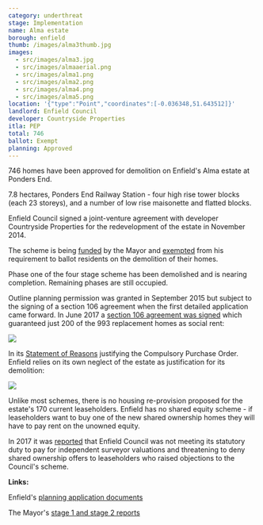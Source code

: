```yaml
---
category: underthreat
stage: Implementation 
name: Alma estate 
borough: enfield
thumb: /images/alma3thumb.jpg
images:
  - src/images/alma3.jpg
  - src/images/almaaerial.png
  - src/images/alma1.png
  - src/images/alma2.png
  - src/images/alma4.png
  - src/images/alma5.png 
location: '{"type":"Point","coordinates":[-0.036348,51.643512]}'
landlord: Enfield Council
developer: Countryside Properties
itla: PEP
total: 746
ballot: Exempt
planning: Approved
---
```

746 homes have been approved for demolition on Enfield's Alma estate at Ponders End.

7.8 hectares, Ponders End Railway Station - four high rise tower blocks (each 23 storeys), and a number of low rise maisonette and flatted blocks.

Enfield Council signed a joint-venture agreement with developer Countryside Properties for the redevelopment of the estate in November 2014. 

The scheme is being [funded](/approved/funding) by the Mayor and [exempted](/approved/ballotexemptions) from his requirement to ballot residents on the demolition of their homes.

Phase one of the four stage scheme has been demolished and is nearing completion. Remaining phases are still occupied.

Outline planning permission was granted in September 2015 but subject to the signing of a section 106 agreement when the first detailed application came forward. In June 2017 a [section 106 agreement was signed](/images/almas106.pdf) which guaranteed just 200 of the 993 replacement homes as social rent:

<img src="/images/almaah.png" class="img-fluid rounded img-thumbnail">

In its [Statement of Reasons](/images/almacpo.pdf) justifying the Compulsory Purchase Order. Enfield relies on its own neglect of the estate as justification for its demolition:

<img src="/images/almacpo.png" class="img-fluid rounded img-thumbnail">

Unlike most schemes, there is no housing re-provision proposed for the estate's 170 current leaseholders. Enfield has no shared equity scheme - if leaseholders want to buy one of the new shared ownership homes they will have to pay rent on the unowned equity.

In 2017 it was [reported](http://www.ourcity.london/issues/regeneration/blackmail-at-the-alma-estate/) that Enfield Council was not meeting its statutory duty to pay for independent surveyor valuations and threatening to deny shared ownership offers to leaseholders who raised objections to the Council's scheme.

__Links:__

Enfield's [planning application documents](https://planningandbuildingcontrol.enfield.gov.uk/online-applications/applicationDetails.do?activeTab=documents&keyVal=NO8O9NJN28000)

The Mayor's [stage 1 and stage 2 reports](https://www.london.gov.uk/sites/default/files/public%3A//public%3A//PAWS/media_id_285804///alma_estate_report.pdf)



